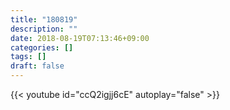 ```yaml
---
title: "180819"
description: ""
date: 2018-08-19T07:13:46+09:00
categories: []
tags: []
draft: false
---
```


<!--more-->

{{< youtube id="ccQ2igjj6cE" autoplay="false" >}}
